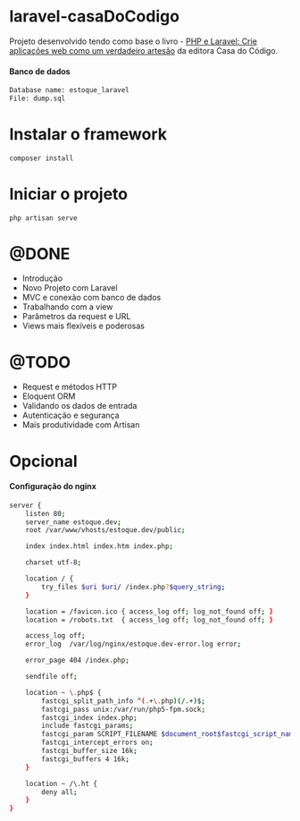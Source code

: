# laravel-casaDoCodigo
Projeto desenvolvido tendo como base o livro - [PHP e Laravel: Crie aplicações web como um verdadeiro artesão](http://www.casadocodigo.com.br/products/livro-laravel-php) da editora Casa do Código.

#### Banco de dados
```sh
Database name: estoque_laravel
File: dump.sql
```

# Instalar o framework
```sh
composer install
```
# Iniciar o projeto
```sh
php artisan serve
```
# @DONE
* Introdução
* Novo Projeto com Laravel
* MVC e conexão com banco de dados
* Trabalhando com a view
* Parâmetros da request e URL
* Views mais flexíveis e poderosas

# @TODO
* Request e métodos HTTP
* Eloquent ORM
* Validando os dados de entrada
* Autenticação e segurança
* Mais produtividade com Artisan

# Opcional
#### Configuração do nginx
```sh
server {
    listen 80;
    server_name estoque.dev;
    root /var/www/vhosts/estoque.dev/public;

    index index.html index.htm index.php;

    charset utf-8;

    location / {
        try_files $uri $uri/ /index.php?$query_string;
    }

    location = /favicon.ico { access_log off; log_not_found off; }
    location = /robots.txt  { access_log off; log_not_found off; }

    access_log off;
    error_log  /var/log/nginx/estoque.dev-error.log error;

    error_page 404 /index.php;

    sendfile off;

    location ~ \.php$ {
        fastcgi_split_path_info ^(.+\.php)(/.+)$;
        fastcgi_pass unix:/var/run/php5-fpm.sock;
        fastcgi_index index.php;
        include fastcgi_params;
        fastcgi_param SCRIPT_FILENAME $document_root$fastcgi_script_name;
        fastcgi_intercept_errors on;
        fastcgi_buffer_size 16k;
        fastcgi_buffers 4 16k;
    }

    location ~ /\.ht {
        deny all;
    }
}
```